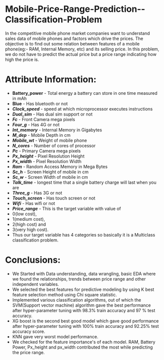 # Mobile-Price-Range-Prediction--Classification-Problem
In the competitive mobile phone market companies want to understand sales data of mobile phones and factors which drive the prices. The objective is to find out some relation between features of a mobile phone(eg:- RAM, Internal Memory, etc) and its selling price. In this problem, we do not have to predict the actual price but a price range indicating how high the price is.


# Attribute Information:
* **Battery_power** - Total energy a battery can store in one time measured in mAh
* **Blue** - Has bluetooth or not
* ***Clock_speed*** - speed at which microprocessor executes instructions
* ***Dual_sim*** - Has dual sim support or not
* ***Fc*** - Front Camera mega pixels
* ***Four_g*** - Has 4G or not
* ***Int_memory*** - Internal Memory in Gigabytes
* ***M_dep*** - Mobile Depth in cm
* ***Mobile_wt*** - Weight of mobile phone
* ***N_cores*** - Number of cores of processor
* ***Pc*** - Primary Camera mega pixels
* ***Px_height*** - Pixel Resolution Height
* ***Px_width*** - Pixel Resolution Width
* ***Ram*** - Random Access Memory in Mega Bytes
* ***Sc_h*** - Screen Height of mobile in cm
* ***Sc_w*** - Screen Width of mobile in cm
* ***Talk_time*** - longest time that a single battery charge will last when you are
* ***Three_g*** - Has 3G or not
* ***Touch_screen*** - Has touch screen or not
* ***Wifi*** - Has wifi or not
* ***Price_range*** - This is the target variable with value of 
* 0(low cost), 
* 1(medium cost),
* 2(high cost) and
* 3(very high cost).
* Thus our target variable has 4 categories so basically it is a Multiclass classification problem.

# Conclusions:
* We Started with Data understanding, data wrangling, basic EDA where we found the relationships,
trends between price range and other independent variables.
* We selected the best features for predictive modeling by using K best feature selection method using
Chi square statistic.
* Implemented various classification algorithms, out of which the SVM(Support vector machine) algorithm
gave the best performance after hyper-parameter tuning with 98.3% train accuracy and 97 % test
accuracy.
* XG boost is the second best good model which gave good performance after hyper-parameter tuning
with 100% train accuracy and 92.25% test accuracy score.
* KNN gave very worst model performance.
* We checked for the feature importance's of each model. RAM, Battery Power, Px_height and px_width
contributed the most while predicting the price range.
